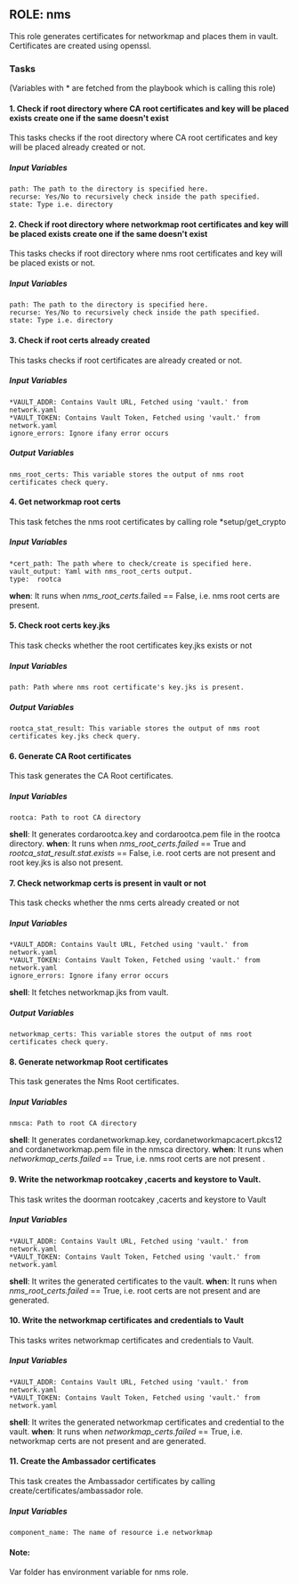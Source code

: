 ## ROLE: nms
This role generates certificates for networkmap and places them in vault. Certificates are created using openssl.

### Tasks
(Variables with * are fetched from the playbook which is calling this role)
#### 1. Check if root directory where CA root certificates and key will be placed exists create one if the same doesn't exist
This tasks checks if the root directory where CA root certificates and key will be placed already created or not.
##### Input Variables

    path: The path to the directory is specified here.
    recurse: Yes/No to recursively check inside the path specified.
    state: Type i.e. directory

#### 2. Check if root directory where networkmap root certificates and key will be placed exists create one if the same doesn't exist
This tasks checks if root directory where nms root certificates and key will be placed exists or not.
##### Input Variables

    path: The path to the directory is specified here.
    recurse: Yes/No to recursively check inside the path specified.
    state: Type i.e. directory

#### 3. Check if  root certs already created
This tasks checks if root certificates are already created or not.
##### Input Variables

    *VAULT_ADDR: Contains Vault URL, Fetched using 'vault.' from network.yaml
    *VAULT_TOKEN: Contains Vault Token, Fetched using 'vault.' from network.yaml
    ignore_errors: Ignore ifany error occurs
##### Output Variables

    nms_root_certs: This variable stores the output of nms root certificates check query.

#### 4. Get networkmap root certs
This task fetches the nms root certificates by calling role *setup/get_crypto

##### Input Variables
    *cert_path: The path where to check/create is specified here.
    vault_output: Yaml with nms_root_certs output.
    type:  rootca 
    
**when**: It runs when *nms_root_certs*.failed == False, i.e. nms root certs are present. 

#### 5. Check root certs key.jks
This task checks whether the root certificates key.jks exists or not

##### Input Variables
    path: Path where nms root certificate's key.jks is present.
##### Output Variables

    rootca_stat_result: This variable stores the output of nms root certificates key.jks check query.


#### 6. Generate CA Root certificates
This task generates the CA Root certificates.

##### Input Variables
    rootca: Path to root CA directory

**shell**: It generates cordarootca.key and cordarootca.pem file in the rootca directory.
**when**:  It runs when *nms_root_certs.failed* == True and *rootca_stat_result.stat.exists* == False, i.e. root certs are not present and root key.jks is also not present. 

#### 7. Check networkmap certs is present in vault or not
This task checks whether the nms certs already created or not

##### Input Variables
    *VAULT_ADDR: Contains Vault URL, Fetched using 'vault.' from network.yaml
    *VAULT_TOKEN: Contains Vault Token, Fetched using 'vault.' from network.yaml
    ignore_errors: Ignore ifany error occurs

**shell**: It fetches networkmap.jks from vault.

##### Output Variables

    networkmap_certs: This variable stores the output of nms root certificates check query.

#### 8. Generate networkmap Root certificates
This task generates the Nms Root certificates.

##### Input Variables
    nmsca: Path to root CA directory

**shell**: It generates cordanetworkmap.key, cordanetworkmapcacert.pkcs12 and cordanetworkmap.pem file in the nmsca directory.
**when**:  It runs when *networkmap_certs.failed* == True, i.e. nms root certs are not present . 

#### 9. Write the networkmap rootcakey ,cacerts and keystore to Vault.
This task writes the doorman rootcakey ,cacerts and keystore to Vault
##### Input Variables
    *VAULT_ADDR: Contains Vault URL, Fetched using 'vault.' from network.yaml
    *VAULT_TOKEN: Contains Vault Token, Fetched using 'vault.' from network.yaml

**shell**: It writes the generated certificates to the vault.
**when**:  It runs when *nms_root_certs.failed* == True, i.e. root certs are not present and are generated. 

#### 10. Write the networkmap certificates and credentials to Vault
This tasks writes networkmap certificates and credentials to Vault.
##### Input Variables
    *VAULT_ADDR: Contains Vault URL, Fetched using 'vault.' from network.yaml
    *VAULT_TOKEN: Contains Vault Token, Fetched using 'vault.' from network.yaml

**shell**: It writes the generated networkmap certificates and credential to the vault.
**when**:  It runs when *networkmap_certs.failed* == True, i.e. networkmap certs are not present and are generated.
    
#### 11. Create the Ambassador certificates
This task creates the Ambassador certificates by calling create/certificates/ambassador role.
##### Input Variables
    component_name: The name of resource i.e networkmap

#### Note:
Var folder has environment variable for nms role.